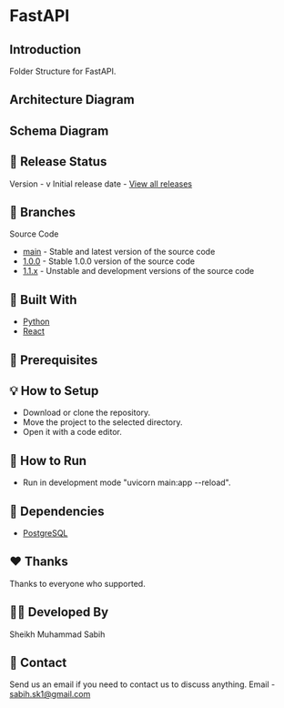 # FastAPI

## Introduction

Folder Structure for FastAPI.

## Architecture Diagram


## Schema Diagram


## 🎉 Release Status

Version - v
Initial release date -
[View all releases]()

## 🍃 Branches

Source Code

- [main]() - Stable and latest version of the source code
- [1.0.0]() - Stable 1.0.0 version of the source code
- [1.1.x]() - Unstable and development versions of the source code

## 💙 Built With

- [Python](https://www.python.org/)
- [React](https://react.dev/)

## 📌 Prerequisites

## 💡 How to Setup

- Download or clone the repository.
- Move the project to the selected directory.
- Open it with a code editor.

## 🚀 How to Run

- Run in development mode "uvicorn main:app --reload".

## 💎 Dependencies

- [PostgreSQL](https://www.postgresql.org/)

## ❤️ Thanks

Thanks to everyone who supported.

## 👨‍💻 Developed By

Sheikh Muhammad Sabih

## 💬 Contact

Send us an email if you need to contact us to discuss anything.
Email - <sabih.sk1@gmail.com>

